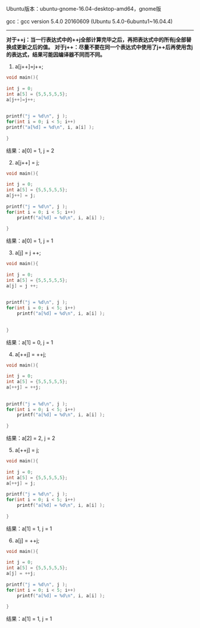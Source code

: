 Ubuntu版本：ubuntu-gnome-16.04-desktop-amd64，gnome版

gcc：gcc version 5.4.0 20160609 (Ubuntu 5.4.0-6ubuntu1~16.04.4)

-----------------------------------------------------------------------------------

 

**对于++j：当一行表达式中的++j全部计算完毕之后，再把表达式中的所有j全部替换成更新之后的值。**
**对于j++：尽量不要在同一个表达式中使用了j++后再使用含j的表达式，结果可能因编译器不同而不同。**

 

1. a[j++]=j++;
```c
void main(){
 
int j = 0;
int a[5] = {5,5,5,5,5};
a[j++]=j++;
 
 
printf("j = %d\n", j );
for(int i = 0; i < 5; i++)
printf("a[%d] = %d\n", i, a[i] );
 
}
```
结果：a[0] = 1, j = 2



 

2. a[j++] = j;
```c
void main(){
 
int j = 0;
int a[5] = {5,5,5,5,5};
a[j++] = j;
 
printf("j = %d\n", j );
for(int i = 0; i < 5; i++)
    printf("a[%d] = %d\n", i, a[i] );
    
}
```
结果：a[0] = 1, j = 1

 

3. a[j] = j ++;
```c
void main(){
 
int j = 0;
int a[5] = {5,5,5,5,5};
a[j] = j ++;
 
 
printf("j = %d\n", j );
for(int i = 0; i < 5; i++)
    printf("a[%d] = %d\n", i, a[i] );
 
 
}
```
结果：a[1] = 0, j = 1

 

4. a[++j] = ++j;
```c
void main(){
 
int j = 0;
int a[5] = {5,5,5,5,5};
a[++j] = ++j;
 
 
printf("j = %d\n", j );
for(int i = 0; i < 5; i++)
    printf("a[%d] = %d\n", i, a[i] );
 
}
```
结果：a[2] = 2, j = 2

 

5. a[++j] = j;
```c
void main(){
 
int j = 0;
int a[5] = {5,5,5,5,5};
a[++j] = j;
 
printf("j = %d\n", j );
for(int i = 0; i < 5; i++)
    printf("a[%d] = %d\n", i, a[i] );
 
}
```
结果：a[1] = 1, j = 1

 

6. a[j] = ++j;
```c
void main(){
 
int j = 0;
int a[5] = {5,5,5,5,5};
a[j] = ++j;
 
printf("j = %d\n", j );
for(int i = 0; i < 5; i++)
    printf("a[%d] = %d\n", i, a[i] );
 
}
```
结果：a[1] = 1, j = 1
